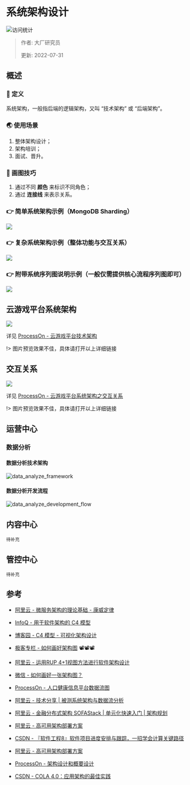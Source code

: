 # 系统架构设计

![访问统计](https://visitor-badge.glitch.me/badge?page_id=senlypan.cloudgaming.02-tech-architecture-diagram&left_color=blue&right_color=red)

> 作者: 大厂研究员
>
> 更新: 2022-07-31

## 概述

### 📖 定义

系统架构，一般指后端的逻辑架构，又叫 “技术架构” 或 “后端架构”。

### 🌏 使用场景

1. 整体架构设计；
2. 架构培训；
3. 面试、晋升。

### 🎨 画图技巧

1. 通过不同 **颜色** 来标识不同角色；
2. 通过 **连接线** 来表示关系。

### 👉 简单系统架构示例（MongoDB Sharding）

![](../_media/image/03-tech-architecture-diagram/demo-001.jpg)

### 👉 复杂系统架构示例（整体功能与交互关系）

![](../_media/image/03-tech-architecture-diagram/demo-002.jpg)

### 👉 附带系统序列图说明示例（一般仅需提供核心流程序列图即可）

![](../_media/image/03-tech-architecture-diagram/demo-003.jpg)


## 云游戏平台系统架构

![](../_media/image/03-tech-architecture-diagram/cloudgaming-architecture-001.jpg)


详见 [ProcessOn - 云游戏平台技术架构](https://www.processon.com/view/link/62f6046de401fd071516901b)

!> 图片预览效果不佳，具体请打开以上详细链接


## 交互关系

![](../_media/image/03-tech-architecture-diagram/cloudgaming-architecture-002.jpg)


详见 [ProcessOn - 云游戏平台系统架构之交互关系](https://www.processon.com/view/link/62fe59101efad47d124118d1)

!> 图片预览效果不佳，具体请打开以上详细链接



## 运营中心

### 数据分析

#### 数据分析技术架构

![data_analyze_framework](../_media/image/03-outline-design/data_analyze_framework.png)

#### 数据分析开发流程

![data_analyze_development_flow](../_media/image/03-outline-design/data_analyze_development_flow.png)

## 内容中心

`待补充`

## 管控中心

`待补充`


## 参考

- [阿里云 - 微服务架构的理论基础 - 康威定律](https://blog.51cto.com/u_14145398/5166844)

- [InfoQ - 用于软件架构的 C4 模型](https://www.infoq.cn/article/C4-architecture-model/)

- [博客园 - C4 模型 - 可视化架构设计 ](https://www.cnblogs.com/lex-wu/p/13305380.html)

- [极客专栏 - 如何画好架构图](https://u.geekbang.org/lesson/381) 📽️📽️📽️

- [阿里云 - 运用RUP 4+1视图方法进行软件架构设计](https://developer.aliyun.com/article/458980)

- [微信 - 如何画好一张架构图？](https://mp.weixin.qq.com/s/2HjvNnfP7bLNQF5xh8PxIQ)

- [ProcessOn - 人口健康信息平台数据流图](https://www.processon.com/view/5b7d2034e4b0bd4db917c661)

- [阿里云 - 技术分享 | 被测系统架构与数据流分析](https://developer.aliyun.com/article/944598)

- [阿里云 - 金融分布式架构 SOFAStack | 单元化快速入门 | 架构规划](https://help.aliyun.com/document_detail/158843.html)

- [阿里云 - 高可用架构部署方案](https://help.aliyun.com/document_detail/137317.html)

- [CSDN - 『软件工程8』软件项目进度安排与跟踪，一招学会计算关键路径](https://blog.csdn.net/weixin_44803753/article/details/115703532)

- [阿里云 - 高可用架构部署方案](https://help.aliyun.com/document_detail/137317.html) 

- [ProcessOn - 架构设计和概要设计](https://www.processon.com/view/link/62e537dff346fb0760d7366c?pw=LGSJ#map)

- [CSDN - COLA 4.0：应用架构的最佳实践](https://blog.csdn.net/significantfrank/article/details/110934799)
